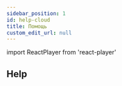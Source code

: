 ```yaml
---
sidebar_position: 1
id: help-cloud
title: Помощь
custom_edit_url: null
---
```

import ReactPlayer from 'react-player'

## Help
